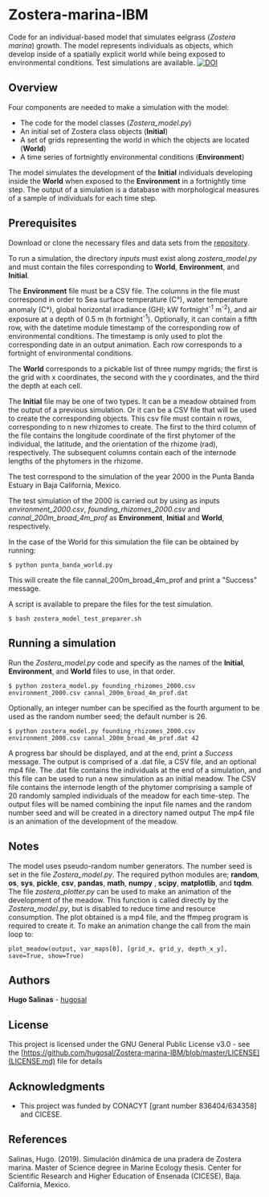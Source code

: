 # Zostera-marina-IBM

Code for an individual-based model that simulates eelgrass (*Zostera marina*) growth.
The model represents individuals as objects, which develop inside of a spatially explicit world while being exposed to environmental conditions.
Test simulations are available.
[![DOI](https://zenodo.org/badge/DOI/10.5281/zenodo.3381611.svg)](https://doi.org/10.5281/zenodo.3381611)

## Overview

Four components are needed to make a simulation with the model:

* The code for the model classes (*Zostera_model.py*)
* An initial set of Zostera class objects (**Initial**)
* A set of grids representing the world in which the objects are located (**World**)
* A time series of fortnightly environmental conditions (**Environment**)

The model simulates the development of the **Initial** individuals developing inside the **World** when exposed to the **Environment** in a fortnightly time step. The output of a simulation is a database with morphological measures of a sample of individuals for each time step.

## Prerequisites

Download or clone the necessary files and data sets from the [repository](https://github.com/hugosal/Zostera-marina-IBM).

To run a simulation, the directory *inputs* must exist along *zostera_model.py* and must contain the files corresponding to **World**, **Environment**, and **Initial**.

The **Environment** file must be a CSV file. The columns in the file must correspond in order to Sea surface temperature (C°), water temperature anomaly (C°), global horizontal irradiance (GHI; kW fortnight<sup>-1</sup> m<sup>-2</sup>), and air exposure at a depth of 0.5 m (h fortnight<sup>-1</sup>). Optionally, it can contain a fifth row, with the datetime module timestamp of the corresponding row of environmental conditions. The timestamp is only used to plot the corresponding date in an output animation. Each row corresponds to a fortnight of environmental conditions.

The **World** corresponds to a pickable list of three numpy mgrids; the first is the grid with x coordinates, the second with the y coordinates, and the third the depth at each cell.

The **Initial** file may be one of two types. It can be a meadow obtained from the output of a previous simulation. Or it can be a CSV file that will be used to create the corresponding objects. This csv file must contain n rows, corresponding to n new rhizomes to create. The first to the third column of the file contains the longitude coordinate of the first phytomer of the individual, the latitude, and the orientation of the rhizome (rad), respectively. The subsequent columns contain each of the internode lengths of the phytomers in the rhizome.

The test correspond to the simulation of the year 2000 in the Punta Banda Estuary in Baja California, Mexico.

The test simulation of the 2000 is carried out by using as inputs *environment_2000.csv*, *founding_rhizomes_2000.csv* and *cannal_200m_broad_4m_prof* as **Environment**, **Initial** and **World**, respectively. 

In the case of the World for this simulation the file can be obtained by running:
```
$ python punta_banda_world.py
```
This will create the file cannal_200m_broad_4m_prof and print a "Success" message.

A script is available to prepare the files for the test simulation.
```
$ bash zostera_model_test_preparer.sh
```

## Running a simulation

Run the *Zostera_model.py* code and specify as the names of the **Initial**, **Environment**, and **World** files to use, in that order.

```
$ python zostera_model.py founding_rhizomes_2000.csv environment_2000.csv cannal_200m_broad_4m_prof.dat
```
Optionally, an integer number can be specified as the fourth argument to be used as the random number seed; the default number is 26.
```
$ python zostera_model.py founding_rhizomes_2000.csv environment_2000.csv cannal_200m_broad_4m_prof.dat 42
```
A progress bar should be displayed, and at the end, print a *Success* message.
The output is comprised of a .dat file, a CSV file, and an optional mp4 file.
The .dat file contains the individuals at the end of a simulation, and this file can be used to run a new simulation as an initial meadow. 
The CSV file contains the internode length of the phytomer comprising a sample of 20 randomly sampled individuals of the meadow for each time-step.
The output files will be named combining the input file names and the random number seed and will be created in a directory named output
The mp4 file is an animation of the development of the meadow.

## Notes
The model uses pseudo-random number generators. The number seed is set in the file *Zostera_model.py*.
The required python modules are;  **random**, **os**, **sys**, **pickle**, **csv**, **pandas**, **math**, **numpy** , **scipy**, **matplotlib**, and **tqdm**.
The file *zostera_plotter.py* can be used to make an animation of the development of the meadow. This function is called directly by the *Zostera_model.py*, but is disabled to reduce time and resource consumption. The plot obtained is a mp4 file, and the ffmpeg program is required to create it. To make an animation change the call from the main loop to:
```
plot_meadow(output, var_maps[0], [grid_x, grid_y, depth_x_y], save=True, show=True)
```
## Authors

**Hugo Salinas** - [hugosal](https://github.com/hugosal)

## License

This project is licensed under the GNU General Public License v3.0 - see the [https://github.com/hugosal/Zostera-marina-IBM/blob/master/LICENSE](LICENSE.md) file for details

## Acknowledgments

* This project was funded by CONACYT [grant number 836404/634358] and CICESE.

## References

Salinas, Hugo. (2019). Simulación dinámica de una pradera de Zostera marina. Master of Science degree in Marine Ecology thesis. Center for Scientific Research and Higher Education of Ensenada (CICESE), Baja. California, Mexico.
